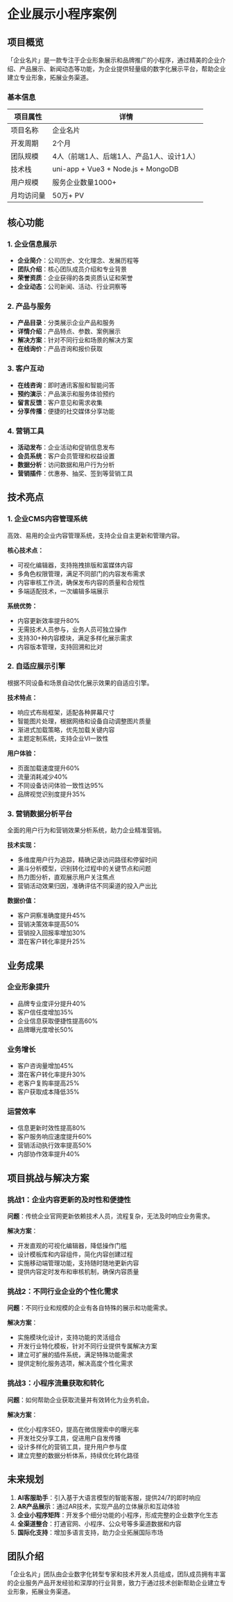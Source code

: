 # 企业展示小程序案例

## 项目概览

「企业名片」是一款专注于企业形象展示和品牌推广的小程序，通过精美的企业介绍、产品展示、新闻动态等功能，为企业提供轻量级的数字化展示平台，帮助企业建立专业形象，拓展业务渠道。

### 基本信息

| 项目属性 | 详情 |
| --- | --- |
| 项目名称 | 企业名片 |
| 开发周期 | 2个月 |
| 团队规模 | 4人（前端1人、后端1人、产品1人、设计1人） |
| 技术栈 | uni-app + Vue3 + Node.js + MongoDB |
| 用户规模 | 服务企业数量1000+ |
| 月均访问量 | 50万+ PV |

## 核心功能

### 1. 企业信息展示

- **企业简介**：公司历史、文化理念、发展历程等
- **团队介绍**：核心团队成员介绍和专业背景
- **荣誉资质**：企业获得的各类资质认证和荣誉
- **企业动态**：公司新闻、活动、行业洞察等

### 2. 产品与服务

- **产品目录**：分类展示企业产品和服务
- **详情介绍**：产品特点、参数、案例展示
- **解决方案**：针对不同行业和场景的解决方案
- **在线询价**：产品咨询和报价获取

### 3. 客户互动

- **在线咨询**：即时通讯客服和智能问答
- **预约演示**：产品演示和服务体验预约
- **留言反馈**：客户意见和需求收集
- **分享传播**：便捷的社交媒体分享功能

### 4. 营销工具

- **活动发布**：企业活动和促销信息发布
- **会员系统**：客户会员管理和权益设置
- **数据分析**：访问数据和用户行为分析
- **营销插件**：优惠券、抽奖、签到等营销工具

## 技术亮点

### 1. 企业CMS内容管理系统

高效、易用的企业内容管理系统，支持企业自主更新和管理内容。

**核心技术点：**

- 可视化编辑器，支持拖拽排版和富媒体内容
- 多角色权限管理，满足不同部门的内容发布需求
- 内容审核工作流，确保发布内容的质量和合规性
- 多端适配技术，一次编辑多端展示

**系统优势：**

- 内容更新效率提升80%
- 无需技术人员参与，业务人员可独立操作
- 支持30+种内容模块，满足多样化展示需求
- 内容版本管理，支持回溯和比对

### 2. 自适应展示引擎

根据不同设备和场景自动优化展示效果的自适应引擎。

**技术特点：**

- 响应式布局框架，适配各种屏幕尺寸
- 智能图片处理，根据网络和设备自动调整图片质量
- 渐进式加载策略，优先加载关键内容
- 主题定制系统，支持企业VI一致性

**用户体验：**

- 页面加载速度提升60%
- 流量消耗减少40%
- 不同设备访问体验一致性达95%
- 品牌视觉识别度提升35%

### 3. 营销数据分析平台

全面的用户行为和营销效果分析系统，助力企业精准营销。

**技术实现：**

- 多维度用户行为追踪，精确记录访问路径和停留时间
- 漏斗分析模型，识别转化过程中的关键节点和问题
- 热力图分析，直观展示用户关注焦点
- 营销活动效果归因，准确评估不同渠道的投入产出比

**数据价值：**

- 客户洞察准确度提升45%
- 营销决策效率提高50%
- 营销投入回报率增加30%
- 潜在客户转化率提升25%

## 业务成果

### 企业形象提升

- 品牌专业度评分提升40%
- 客户信任度增加35%
- 企业信息获取便捷性提高60%
- 品牌曝光度增长50%

### 业务增长

- 客户咨询量增加45%
- 潜在客户转化率提升30%
- 老客户复购率提高25%
- 客户获取成本降低35%

### 运营效率

- 信息更新时效性提高80%
- 客户服务响应速度提升60%
- 营销活动执行效率提高50%
- 内部协作效率提升40%

## 项目挑战与解决方案

### 挑战1：企业内容更新的及时性和便捷性

**问题**：传统企业官网更新依赖技术人员，流程复杂，无法及时响应业务需求。

**解决方案**：
- 开发直观的可视化编辑器，降低操作门槛
- 设计模板库和内容组件，简化内容创建过程
- 实施移动端管理功能，支持随时随地更新内容
- 提供内容定时发布和审核机制，确保内容质量

### 挑战2：不同行业企业的个性化需求

**问题**：不同行业和规模的企业有各自特殊的展示和功能需求。

**解决方案**：
- 实施模块化设计，支持功能的灵活组合
- 开发行业特化模板，针对不同行业提供专属解决方案
- 建立可扩展的插件系统，满足特殊功能需求
- 提供定制化服务选项，解决高度个性化需求

### 挑战3：小程序流量获取和转化

**问题**：如何帮助企业获取流量并有效转化为业务机会。

**解决方案**：
- 优化小程序SEO，提高在微信搜索中的曝光率
- 开发社交分享工具，促进用户自发传播
- 设计多样化的营销工具，提升用户参与度
- 建立完整的数据分析体系，持续优化转化路径

## 未来规划

1. **AI客服助手**：引入基于大语言模型的智能客服，提供24/7的即时响应
2. **AR产品展示**：通过AR技术，实现产品的立体展示和互动体验
3. **企业小程序矩阵**：开发多个细分功能的小程序，形成完整的企业数字化生态
4. **全渠道整合**：打通官网、小程序、公众号等多渠道数据和内容
5. **国际化支持**：增加多语言支持，助力企业拓展国际市场

## 团队介绍

「企业名片」团队由企业数字化转型专家和技术开发人员组成，团队成员拥有丰富的企业服务产品开发经验和深厚的行业背景，致力于通过技术创新帮助企业建立专业形象，拓展业务渠道。

